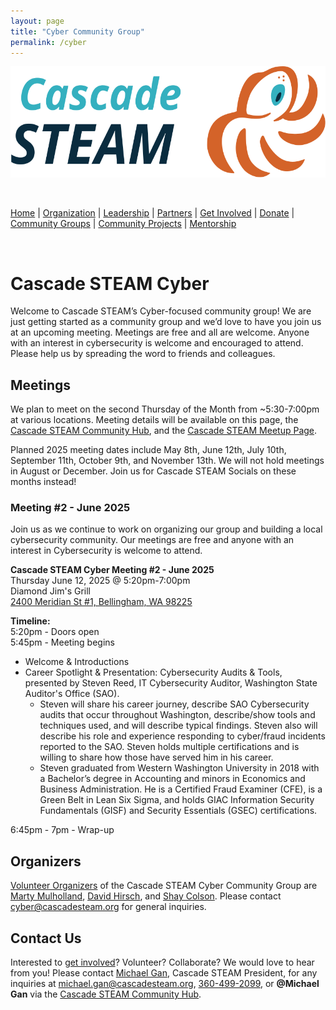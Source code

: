 ```yaml
---
layout: page
title: "Cyber Community Group"
permalink: /cyber
---
```

<style>
  .header {
	display: none;
  }
  .footer {
	display: none;
  }
</style>

<p align="center"><img src="/assets/images/Cascade_STEAM_horizontal_logo_primary.svg" width="600" height="178" /></p>

<br>

[Home](/) | [Organization](/organization) | [Leadership](/leadership) | [Partners](/partners) | [Get Involved](/get-involved) | [Donate](/donate) | [Community Groups](/community-groups) | [Community Projects](/community-projects) | [Mentorship](/mentorship)

<br>

# Cascade STEAM Cyber

Welcome to Cascade STEAM’s Cyber-focused community group! We are just getting started as a community group and we’d love to have you join us at an upcoming meeting. Meetings are free and all are welcome. Anyone with an interest in cybersecurity is welcome and encouraged to attend. Please help us by spreading the word to friends and colleagues.

## Meetings

We plan to meet on the second Thursday of the Month from ~5:30-7:00pm at various locations. Meeting details will be available on this page, the [Cascade STEAM Community Hub](http://hub.cascadesteam.org), and the [Cascade STEAM Meetup Page](https://www.meetup.com/cascadesteam).

Planned 2025 meeting dates include May 8th, June 12th, July 10th, September 11th, October 9th, and November 13th. We will not hold meetings in August or December. Join us for Cascade STEAM Socials on these months instead!

### Meeting #2 - June 2025

Join us as we continue to work on organizing our group and building a local cybersecurity community. Our meetings are free and anyone with an interest in Cybersecurity is welcome to attend.

**Cascade STEAM Cyber Meeting #2 - June 2025**<br>
Thursday June 12, 2025 @ 5:20pm-7:00pm<br>
Diamond Jim's Grill<br>
[2400 Meridian St #1, Bellingham, WA 98225](https://maps.app.goo.gl/6m7hGBx9vkVRXNAx6)

**Timeline:**<br>
5:20pm - Doors open<br>
5:45pm - Meeting begins<br>
* Welcome & Introductions
* Career Spotlight & Presentation: Cybersecurity Audits & Tools, presented by Steven Reed, IT Cybersecurity Auditor, Washington State Auditor's Office (SAO).
  - Steven will share his career journey, describe SAO Cybersecurity audits that occur throughout Washington, describe/show tools and techniques used, and will describe typical findings. Steven also will describe his role and experience responding to cyber/fraud incidents reported to the SAO. Steven holds multiple certifications and is willing to share how those have served him in his career.
  - Steven graduated from Western Washington University in 2018 with a Bachelor’s degree in Accounting and minors in Economics and Business Administration. He is a Certified Fraud Examiner (CFE), is a Green Belt in Lean Six Sigma, and holds GIAC Information Security Fundamentals (GISF) and Security Essentials (GSEC) certifications.

6:45pm - 7pm - Wrap-up

## Organizers

[Volunteer Organizers](/leadership) of the Cascade STEAM Cyber Community Group are [Marty Mulholland](https://www.linkedin.com/in/mulholland99), [David Hirsch](https://www.linkedin.com/in/davidhirsch3), and [Shay Colson](https://www.linkedin.com/in/shaycolson). Please contact [cyber@cascadesteam.org](mailto:cyber@cascadesteam.org) for general inquiries.

## Contact Us

Interested to [get involved](/get-involved)? Volunteer? Collaborate? We would love to hear from you! Please contact [Michael Gan](https://www.linkedin.com/in/michaelbgan), Cascade STEAM President, for any inquiries at [michael.gan@cascadesteam.org](mailto:michael.gan@cascadesteam.org), [360-499-2099](tel:3604992099), or **@Michael Gan** via the [Cascade STEAM Community Hub](http://discord.cascadesteam.org).
